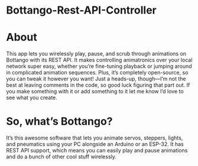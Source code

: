 # Bottango-Rest-API-Controller

# About

This app lets you wirelessly play, pause, and scrub through animations on Bottango with its REST API. It makes controlling animatronics over your local network super easy, whether you’re fine-tuning playback or jumping around in complicated animation sequences. Plus, it’s completely open-source, so you can tweak it however you want! Just a heads-up, though—I’m not the best at leaving comments in the code, so good luck figuring that part out. If you make something with it or add something to it let me know I’d love to see what you create.

# So, what’s Bottango? 

It’s this awesome software that lets you animate servos, steppers, lights, and pneumatics using your PC alongside an Arduino or an ESP-32. It has REST API support, which means you can easily play and pause animations and do a bunch of other cool stuff wirelessly.

